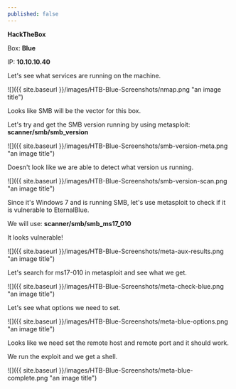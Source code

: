 ```yaml
---
published: false
---
```

**HackTheBox**

Box: **Blue**

IP: **10.10.10.40**

Let's see what services are running on the machine.

![]({{ site.baseurl }}/images/HTB-Blue-Screenshots/nmap.png "an image title")

Looks like SMB will be the vector for this box.

Let's try and get the SMB version running by using metasploit: **scanner/smb/smb_version**

![]({{ site.baseurl }}/images/HTB-Blue-Screenshots/smb-version-meta.png "an image title")

Doesn't look like we are able to detect what version us running.

![]({{ site.baseurl }}/images/HTB-Blue-Screenshots/smb-version-scan.png "an image title")

Since it's Windows 7 and is running SMB, let's use metasploit to check if it is vulnerable to EternalBlue.

We will use: **scanner/smb/smb_ms17_010**

It looks vulnerable!

![]({{ site.baseurl }}/images/HTB-Blue-Screenshots/meta-aux-results.png "an image title")

Let's search for ms17-010 in metasploit and see what we get.

![]({{ site.baseurl }}/images/HTB-Blue-Screenshots/meta-check-blue.png "an image title")

Let's see what options we need to set.

![]({{ site.baseurl }}/images/HTB-Blue-Screenshots/meta-blue-options.png "an image title")

Looks like we need set the remote host and remote port and it should work.

We run the exploit and we get a shell.

![]({{ site.baseurl }}/images/HTB-Blue-Screenshots/meta-blue-complete.png "an image title")
